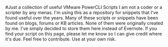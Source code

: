 #Just a collection of useful VMware PowerCLI Scripts I am not a coder or a scripter by any menas. I'm using this as a repository for snippets that I've found useful over the years. Many of these scripts or snippets have been found on blogs, forums or KB articles. None of them were originally created by me. I've simply decided to store them here instead of Evernote. If you find your script on this page, please let me know so I can give credit where it's due. Feel free to contribute. Use at your own risk.
